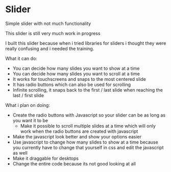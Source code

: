 # Slider
Simple slider with not much functionality

This slider is still very much work in progress

I built this slider because when i tried libraries for sliders i thought they were really confusing and i needed the training.

What it can do:
- You can decide how many slides you want to show at a time
- You can decide how many slides you want to scroll at a time
- It works for touchscreens and snaps to the most centered slide
- It has radio buttons which can also be used for scrolling
- Infinite scrolling, it snaps back to the first / last slide when reaching the last / first slide

What i plan on doing:
- Create the radio buttons with Javascript so your slider can be as long as you want it to be
  - Make it possible to scroll multiple slides at a time which will only work when the radio buttons are created with javascript
- Make the javascript look better and show your options easier
- Use javascript to change how many slides to show at a time because you currently have to change that yourself in css and edit the javascript as well
- Make it draggable for desktops
- Change the entire code because its not good looking at all
